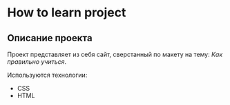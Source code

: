 # How to learn project

## Описание проекта
Проект представляет из себя сайт, сверстанный по макету на тему: *Как правильно учиться*.

Используются технологии:
- CSS
- HTML

